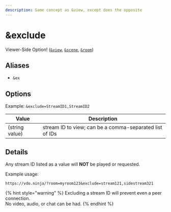 ```yaml
---
description: Same concept as &view, except does the opposite
---
```


# \&exclude

Viewer-Side Option! ([`&view`](view.md), [`&scene`](scene.md), [`&room`](../../general-settings/room.md))

## Aliases

* `&ex`

## Options

Example: `&exclude=StreamID1,StreamID2`

| Value          | Description                                             |
| -------------- | ------------------------------------------------------- |
| (string value) | stream ID to view; can be a comma-separated list of IDs |

## Details

Any stream ID listed as a value will **NOT** be played or requested.

Example usage:

`https://vdo.ninja/?room=myroom123&exclude=stream121,sidestream321`

{% hint style="warning" %}
Excluding a stream ID will prevent even a peer connection.\
No video, audio, or chat can be had.
{% endhint %}
